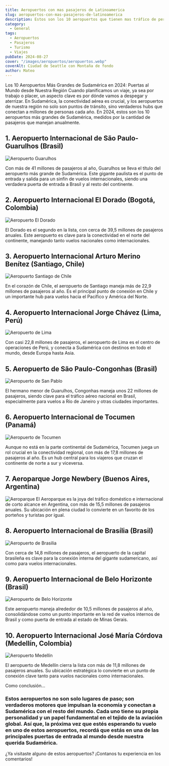 ```yaml
---
title: Aeropuertos con mas pasajeros de Latinoamerica
slug: aeropuertos-con-mas-pasajeros-de-latinoamerica
description: Estos son los 10 aeropuertos que tienen mas tráfico de personas a lo largo de un año.
category:
  - General
tags:
  - Aeropuertos  
  - Pasajeros
  - Turismo
  - Viajes
pubDate: 2024-08-27
cover: "/images/aeropuertos/aeropuertos.webp"
coverAlt: Ciudad de Seattle con Montaña de fondo
author: Mateo 
---
```


Los 10 Aeropuertos Más Grandes de Sudamérica en 2024: Puertas al Mundo desde Nuestra Región
Cuando planificamos un viaje, ya sea por trabajo o placer, un aspecto clave es por dónde vamos a despegar y aterrizar. En Sudamérica, la conectividad aérea es crucial, y los aeropuertos de nuestra región no solo son puntos de tránsito, sino verdaderos hubs que conectan a millones de personas cada año. En 2024, estos son los 10 aeropuertos más grandes de Sudamérica, medidos por la cantidad de pasajeros que manejan anualmente.

## 1. Aeropuerto Internacional de São Paulo-Guarulhos (Brasil)
<img src="/images/aeropuertos/latam/guarulos.jpg" alt="Aeropuerto Guarulhos">

Con más de 41 millones de pasajeros al año, Guarulhos se lleva el título del aeropuerto más grande de Sudamérica. Este gigante paulista es el punto de entrada y salida para un sinfín de vuelos internacionales, siendo una verdadera puerta de entrada a Brasil y al resto del continente.

## 2. Aeropuerto Internacional El Dorado (Bogotá, Colombia)
<img src="/images/aeropuertos/latam/dorado.avif" alt="Aeropuerto El Dorado">

El Dorado es el segundo en la lista, con cerca de 39,5 millones de pasajeros anuales. Este aeropuerto es clave para la conectividad en el norte del continente, manejando tanto vuelos nacionales como internacionales.

## 3. Aeropuerto Internacional Arturo Merino Benítez (Santiago, Chile)
<img src="/images/aeropuertos/latam/aeropuerto-santiago.webp" alt="Aeropuerto Santiago de Chile">

En el corazón de Chile, el aeropuerto de Santiago maneja más de 22,9 millones de pasajeros al año. Es el principal punto de conexión en Chile y un importante hub para vuelos hacia el Pacífico y América del Norte.

## 4. Aeropuerto Internacional Jorge Chávez (Lima, Perú)
<img src="/images/aeropuertos/latam/peru.jpg" alt="Aeropuerto de Lima">

Con casi 22,8 millones de pasajeros, el aeropuerto de Lima es el centro de operaciones de Perú, y conecta a Sudamérica con destinos en todo el mundo, desde Europa hasta Asia.

## 5. Aeropuerto de São Paulo-Congonhas (Brasil)
<img src="/images/aeropuertos/latam/congonnas.jpg" alt="Aeropuerto de San Pablo">

El hermano menor de Guarulhos, Congonhas maneja unos 22 millones de pasajeros, siendo clave para el tráfico aéreo nacional en Brasil, especialmente para vuelos a Río de Janeiro y otras ciudades importantes.

## 6. Aeropuerto Internacional de Tocumen (Panamá)
<img src="/images/aeropuertos/latam/tocumen.jpg" alt="Aeropuerto de Tocumen">

Aunque no está en la parte continental de Sudamérica, Tocumen juega un rol crucial en la conectividad regional, con más de 17,8 millones de pasajeros al año. Es un hub central para los viajeros que cruzan el continente de norte a sur y viceversa.

## 7. Aeroparque Jorge Newbery (Buenos Aires, Argentina)
<img src="/images/aeropuertos/latam/aeroparque2.jpg" alt="Aeroparque">
El Aeroparque es la joya del tráfico doméstico e internacional de corto alcance en Argentina, con más de 15,5 millones de pasajeros anuales. Su ubicación en plena ciudad lo convierte en un favorito de los porteños y turistas por igual.

## 8. Aeropuerto Internacional de Brasília (Brasil)
<img src="/images/aeropuertos/latam/brasilia.jpg" alt="Aeropuerto de Brasilia">

Con cerca de 14,8 millones de pasajeros, el aeropuerto de la capital brasileña es clave para la conexión interna del gigante sudamericano, así como para vuelos internacionales.

## 9. Aeropuerto Internacional de Belo Horizonte (Brasil)
<img src="/images/aeropuertos/latam/belo-horizonte.jpg" alt="Aeropuerto de Belo Horizonte">

Este aeropuerto maneja alrededor de 10,5 millones de pasajeros al año, consolidándose como un punto importante en la red de vuelos internos de Brasil y como puerta de entrada al estado de Minas Gerais.

## 10. Aeropuerto Internacional José María Córdova (Medellín, Colombia)
<img src="/images/aeropuertos/latam/barranquilla.avif" alt="Aeropuerto Medellín">

El aeropuerto de Medellín cierra la lista con más de 11,8 millones de pasajeros anuales. Su ubicación estratégica lo convierte en un punto de conexión clave tanto para vuelos nacionales como internacionales.

Como conclusión...
### Estos aeropuertos no son solo lugares de paso; son verdaderos motores que impulsan la economía y conectan a Sudamérica con el resto del mundo. Cada uno tiene su propia personalidad y un papel fundamental en el tejido de la aviación global. Así que, la próxima vez que estés esperando tu vuelo en uno de estos aeropuertos, recordá que estás en una de las principales puertas de entrada al mundo desde nuestra querida Sudamérica.

¿Ya visitaste alguno de estos aeropuertos? ¡Contanos tu experiencia en los comentarios!

